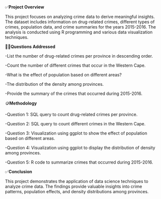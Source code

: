 ✅**Project Overview**

This project focuses on analyzing crime data to derive meaningful insights. The dataset includes information on drug-related crimes, different types of crimes, population data, and crime summaries for the years 2015-2016. The analysis is conducted using R programming and various data visualization techniques.

🙋‍♂️**Questions Addressed**

-List the number of drug-related crimes per province in descending order.

-Count the number of different crimes that occur in the Western Cape.

-What is the effect of population based on different areas?

-The distribution of the density among provinces.

-Provide the summary of the crimes that occurred during 2015-2016.

🪙**Methodology**

-Question 1: SQL query to count drug-related crimes per province.

-Question 2: SQL query to count different crimes in the Western Cape.

-Question 3: Visualization using ggplot to show the effect of population based on different areas.

-Question 4: Visualization using ggplot to display the distribution of density among provinces.

-Question 5: R code to summarize crimes that occurred during 2015-2016.


✅**Conclusion**

This project demonstrates the application of data science techniques to analyze crime data. The findings provide valuable insights into crime patterns, population effects, and density distributions among provinces.
